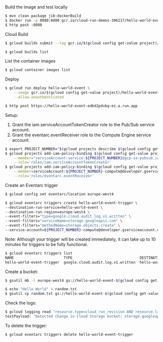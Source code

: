 Build the image and test locally

```bash
$ mvn clean package jib:dockerBuild
$ docker run -p 8080:8080 gcr.io/cloud-run-demos-306217/hello-world-event -d
$ http post :8080
```

Cloud Build

```bash
$ gcloud builds submit --tag gcr.io/$(gcloud config get-value project)/hello-world-event
```

```bash
$ gcloud builds list
```

List the container images

```bash
$ gcloud container images list
```

Deploy 

```bash
$ gcloud run deploy hello-world-event \
    --image gcr.io/$(gcloud config get-value project)/hello-world-event \
    --allow-unauthenticated
```

```bash
$ http post https://hello-world-event-edbd2pdvbq-ez.a.run.app
```

Setup:

1. Grant the iam.serviceAccountTokenCreator role to the Pub/Sub service account.
2. Grant the eventarc.eventReceiver role to the Compute Engine service account.

```bash
$ export PROJECT_NUMBER="$(gcloud projects describe $(gcloud config get-value project) --format='value(projectNumber)')"
$ gcloud projects add-iam-policy-binding $(gcloud config get-value project) \
    --member="serviceAccount:service-${PROJECT_NUMBER}@gcp-sa-pubsub.iam.gserviceaccount.com"\
    --role='roles/iam.serviceAccountTokenCreator'
$ gcloud projects add-iam-policy-binding $(gcloud config get-value project) \
    --member=serviceAccount:${PROJECT_NUMBER}-compute@developer.gserviceaccount.com \
    --role='roles/eventarc.eventReceiver'      
```

Create an Eventarc trigger

```bash
$ gcloud config set eventarc/location europe-west4
```

```bash
$ gcloud eventarc triggers create hello-world-event-trigger \
--destination-run-service=hello-world-event \
--destination-run-region=europe-west4 \
--event-filters="type=google.cloud.audit.log.v1.written" \
--event-filters="serviceName=storage.googleapis.com" \
--event-filters="methodName=storage.objects.create" \
--service-account=${PROJECT_NUMBER}-compute@developer.gserviceaccount.com
```

Note: Although your trigger will be created immediately, it can take up to 10 minutes for triggers to be fully functional.

```bash
$ gcloud eventarc triggers list
NAME                       TYPE                               DESTINATION_RUN_SERVICE  DESTINATION_RUN_PATH  ACTIVE
hello-world-event-trigger  google.cloud.audit.log.v1.written  hello-world-event                              By 21:46:00
```

Create a  bucket:

```bash
$ gsutil mb -l europe-west4 gs://hello-world-event-$(gcloud config get-value project)/
```

```bash
$ echo "Hello World" > random.txt
$ gsutil cp random.txt gs://hello-world-event-$(gcloud config get-value project)/random.txt
```

Check the logs:

```bash
$ gcloud logging read "resource.type=cloud_run_revision AND resource.labels.service_name=hello-world-event" | grep Detect
textPayload: 'Detected change in Cloud Storage bucket: storage.googleapis.com/projects/_/buckets/hello-world-event-cloud-run-demos-306217/objects/random.txt'
```

To delete the trigger:

```bash
$ gcloud eventarc triggers delete hello-world-event-trigger
```